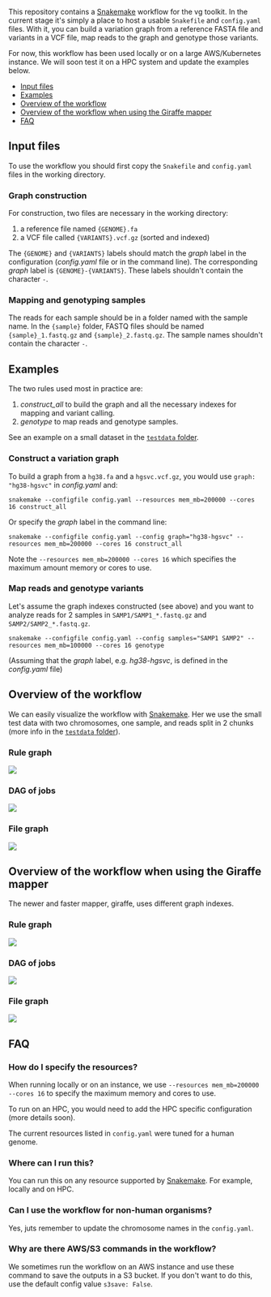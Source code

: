 This repository contains a [Snakemake](https://snakemake.readthedocs.io/en/stable/index.html) workflow for the vg toolkit.
In the current stage it's simply a place to host a usable `Snakefile` and `config.yaml` files.
With it, you can build a variation graph from a reference FASTA file and variants in a VCF file, map reads to the graph and genotype those variants.

For now, this workflow has been used locally or on a large AWS/Kubernetes instance.
We will soon test it on a HPC system and update the examples below.

- [Input files](#input-files)
- [Examples](#examples)
- [Overview of the workflow](#overview-of-the-workflow)
- [Overview of the workflow when using the Giraffe mapper](#overview-of-the-workflow-when-using-the-giraffe-mapper)
- [FAQ](#faq)

## Input files

To use the workflow you should first copy the `Snakefile` and `config.yaml` files in the working directory. 

### Graph construction

For construction, two files are necessary in the working directory:

1. a reference file named `{GENOME}.fa`
1. a VCF file called `{VARIANTS}.vcf.gz` (sorted and indexed)

The `{GENOME}` and `{VARIANTS}` labels should match the *graph* label in the configuration (*config.yaml* file or in the command line).
The corresponding *graph* label is `{GENOME}-{VARIANTS}`.
These labels shouldn't contain the character `-`.

### Mapping and genotyping samples

The reads for each sample should be in a folder named with the sample name.
In the `{sample}` folder, FASTQ files should be named `{sample}_1.fastq.gz` and `{sample}_2.fastq.gz`.
The sample names shouldn't contain the character `-`.

## Examples

The two rules used most in practice are:

1. *construct_all* to build the graph and all the necessary indexes for mapping and variant calling.
1. *genotype* to map reads and genotype samples.

See an example on a small dataset in the [`testdata` folder](testdata/).

### Construct a variation graph

To build a graph from a `hg38.fa` and a `hgsvc.vcf.gz`, you would use `graph: "hg38-hgsvc"` in *config.yaml* and:

```
snakemake --configfile config.yaml --resources mem_mb=200000 --cores 16 construct_all
```

Or specify the *graph* label in the command line:

```
snakemake --configfile config.yaml --config graph="hg38-hgsvc" --resources mem_mb=200000 --cores 16 construct_all
```

Note the `--resources mem_mb=200000 --cores 16` which specifies the maximum amount memory or cores to use.

### Map reads and genotype variants

Let's assume the graph indexes constructed (see above) and you want to analyze reads for 2 samples in `SAMP1/SAMP1_*.fastq.gz` and `SAMP2/SAMP2_*.fastq.gz`.

```
snakemake --configfile config.yaml --config samples="SAMP1 SAMP2" --resources mem_mb=100000 --cores 16 genotype
```

(Assuming that the *graph* label, e.g. *hg38-hgsvc*, is defined in the *config.yaml* file)

## Overview of the workflow

We can easily visualize the workflow with [Snakemake](https://snakemake.readthedocs.io/en/stable/index.html).
Her we use the small test data with two chromosomes,  one sample, and reads split in 2 chunks (more info in the [`testdata` folder](testdata/)).

### Rule graph

![](imgs/construct-map-geno-rulegraph.svg)

### DAG of jobs

![](imgs/construct-map-geno-dag.svg)

### File graph

![](imgs/construct-map-geno-filegraph.svg)

## Overview of the workflow when using the Giraffe mapper

The newer and faster mapper, giraffe, uses different graph indexes.

### Rule graph

![](imgs/construct-gaffe-geno-rulegraph.svg)

### DAG of jobs

![](imgs/construct-gaffe-geno-dag.svg)

### File graph

![](imgs/construct-gaffe-geno-filegraph.svg)


## FAQ

### How do I specify the resources?

When running locally or on an instance, we use `--resources mem_mb=200000 --cores 16` to specify the maximum memory and cores to use. 

To run on an HPC, you would need to add the HPC specific configuration (more details soon).

The current resources listed in `config.yaml` were tuned for a human genome. 

### Where can I run this?

You can run this on any resource supported by [Snakemake](https://snakemake.readthedocs.io/en/stable/index.html). 
For example, locally and on HPC.

### Can I use the workflow for non-human organisms?

Yes, juts remember to update the chromosome names in the `config.yaml`.

### Why are there AWS/S3 commands in the workflow?

We sometimes run the workflow on an AWS instance and use these command to save the outputs in a S3 bucket.
If you don't want to do this, use the default config value `s3save: False`.
